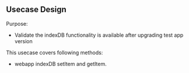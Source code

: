 ## Usecase Design

Purpose:

* Validate the indexDB functionality is available after upgrading test app version

This usecase covers following methods:

* webapp indexDB setItem and getItem.
